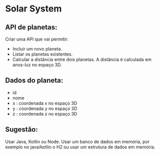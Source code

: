 # Solar System

## API de planetas: 
Criar uma API que vai permitir:
- Incluir um novo planeta.
- Listar os planetas existentes.
- Calcular a distância entre dois planetas. A distância é calculada em anos-luz no espaço 3D.

## Dados do planeta:
- id
- nome
- x : coordenada x no espaço 3D
- y : coordenada y no espaço 3D
- z : coordenada z no espaço 3D

## Sugestão: 
Usar Java, Kotlin ou Node.
Usar um banco de dados em memória, por exemplo no java/kotlin o H2 ou usar um estrutura de dados em memória.
